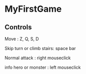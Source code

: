 # MyFirstGame

## Controls

Move : Z, Q, S, D

Skip turn or climb stairs: space bar

Normal attack : right mouseclick

info hero or monster : left mouseclick

